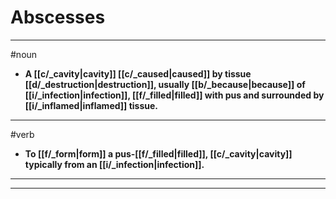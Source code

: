 # Abscesses
---
#noun
- **A [[c/_cavity|cavity]] [[c/_caused|caused]] by tissue [[d/_destruction|destruction]], usually [[b/_because|because]] of [[i/_infection|infection]], [[f/_filled|filled]] with pus and surrounded by [[i/_inflamed|inflamed]] tissue.**
---
#verb
- **To [[f/_form|form]] a pus-[[f/_filled|filled]], [[c/_cavity|cavity]] typically from an [[i/_infection|infection]].**
---
---
